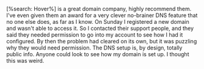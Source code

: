 [%search: Hover%] is a great domain company, highly recommend them. I've even given them an award for a very clever no-brainer DNS feature that no one else does, as far as I know. On Sunday I registered a new domain and wasn't able to access it. So I contacted their support people, and they said they needed permission to go into my account to see how I had it configured. By then the problem had cleared on its own, but it was puzzling why they would need permission. The DNS setup is, by design, totally public info. Anyone could look to see how my domain is set up. I thought this was weird. 
